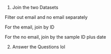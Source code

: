 1. Join the two Datasets

Filter out email and no email separately 

For the email, join by ID

For the no email, join by the sample ID plus date

2. Answer the Questions lol